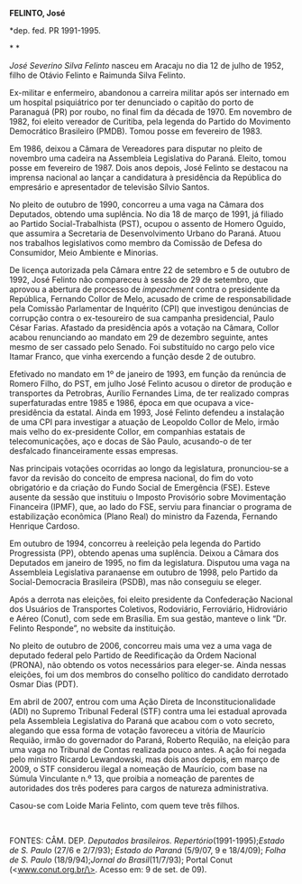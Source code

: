 **FELINTO, José**

\*dep. fed. PR 1991-1995.

* *

*José Severino Silva Felinto* nasceu em Aracaju no dia 12 de julho de
1952, filho de Otávio Felinto e Raimunda Silva Felinto.

Ex-militar e enfermeiro, abandonou a carreira militar após ser internado
em um hospital psiquiátrico por ter denunciado o capitão do porto de
Paranaguá (PR) por roubo, no final fim da década de 1970. Em novembro de
1982, foi eleito vereador de Curitiba, pela legenda do Partido do
Movimento Democrático Brasileiro (PMDB). Tomou posse em fevereiro de
1983.

Em 1986, deixou a Câmara de Vereadores para disputar no pleito de
novembro uma cadeira na Assembleia Legislativa do Paraná. Eleito, tomou
posse em fevereiro de 1987. Dois anos depois, José Felinto se destacou
na imprensa nacional ao lançar a candidatura à presidência da República
do empresário e apresentador de televisão Sílvio Santos.

No pleito de outubro de 1990, concorreu a uma vaga na Câmara dos
Deputados, obtendo uma suplência. No dia 18 de março de 1991, já filiado
ao Partido Social-Trabalhista (PST), ocupou o assento de Homero Oguido,
que assumira a Secretaria de Desenvolvimento Urbano do Paraná. Atuou nos
trabalhos legislativos como membro da Comissão de Defesa do Consumidor,
Meio Ambiente e Minorias.

De licença autorizada pela Câmara entre 22 de setembro e 5 de outubro de
1992, José Felinto não compareceu à sessão de 29 de setembro, que
aprovou a abertura de processo de *impeachment* contra o presidente da
República, Fernando Collor de Melo, acusado de crime de responsabilidade
pela Comissão Parlamentar de Inquérito (CPI) que investigou denúncias de
corrupção contra o ex-tesoureiro de sua campanha presidencial, Paulo
César Farias. Afastado da presidência após a votação na Câmara, Collor
acabou renunciando ao mandato em 29 de dezembro seguinte, antes mesmo de
ser cassado pelo Senado. Foi substituído no cargo pelo vice Itamar
Franco, que vinha exercendo a função desde 2 de outubro.

Efetivado no mandato em 1º de janeiro de 1993, em função da renúncia de
Romero Filho, do PST, em julho José Felinto acusou o diretor de produção
e transportes da Petrobras, Aurílio Fernandes Lima, de ter realizado
compras superfaturadas entre 1985 e 1986, época em que ocupava a
vice-presidência da estatal. Ainda em 1993, José Felinto defendeu a
instalação de uma CPI para investigar a atuação de Leopoldo Collor de
Melo, irmão mais velho do ex-presidente Collor, em companhias estatais
de telecomunicações, aço e docas de São Paulo, acusando-o de ter
desfalcado financeiramente essas empresas.

Nas principais votações ocorridas ao longo da legislatura, pronunciou-se
a favor da revisão do conceito de empresa nacional, do fim do voto
obrigatório e da criação do Fundo Social de Emergência (FSE). Esteve
ausente da sessão que instituiu o Imposto Provisório sobre Movimentação
Financeira (IPMF), que, ao lado do FSE, serviu para financiar o programa
de estabilização econômica (Plano Real) do ministro da Fazenda, Fernando
Henrique Cardoso.

Em outubro de 1994, concorreu à reeleição pela legenda do Partido
Progressista (PP), obtendo apenas uma suplência. Deixou a Câmara dos
Deputados em janeiro de 1995, no fim da legislatura. Disputou uma vaga
na Assembleia Legislativa paranaense em outubro de 1998, pelo Partido da
Social-Democracia Brasileira (PSDB), mas não conseguiu se eleger.

Após a derrota nas eleições, foi eleito presidente da Confederação
Nacional dos Usuários de Transportes Coletivos, Rodoviário, Ferroviário,
Hidroviário e Aéreo (Conut), com sede em Brasília. Em sua gestão,
manteve o link “Dr. Felinto Responde”, no website da instituição.

No pleito de outubro de 2006, concorreu mais uma vez a uma vaga de
deputado federal pelo Partido de Reedificação da Ordem Nacional (PRONA),
não obtendo os votos necessários para eleger-se. Ainda nessas eleições,
foi um dos membros do conselho político do candidato derrotado Osmar
Dias (PDT).

Em abril de 2007, entrou com uma Ação Direta de Inconstitucionalidade
(ADI) no Supremo Tribunal Federal (STF) contra uma lei estadual aprovada
pela Assembleia Legislativa do Paraná que acabou com o voto secreto,
alegando que essa forma de votação favoreceu a vitória de Maurício
Requião, irmão do governador do Paraná, Roberto Requião, na eleição para
uma vaga no Tribunal de Contas realizada pouco antes. A ação foi negada
pelo ministro Ricardo Lewandowski, mas dois anos depois, em março de
2009, o STF considerou ilegal a nomeação de Maurício, com base na Súmula
Vinculante n.º 13, que proibia a nomeação de parentes de autoridades dos
três poderes para cargos de natureza administrativa.

Casou-se com Loide Maria Felinto, com quem teve três filhos.

 

FONTES: CÂM. DEP. *Deputados brasileiros. Repertório*(1991-1995);*Estado
de S. Paulo* (27/6 e 2/7/93); *Estado do Paraná* (5/9/07, 9 e 18/4/09);
*Folha de S. Paulo* (18/9/94);*Jornal do Brasil*(11/7/93); Portal Conut
(\<www.conut.org.br/\>. Acesso em: 9 de set. de 09).

 

